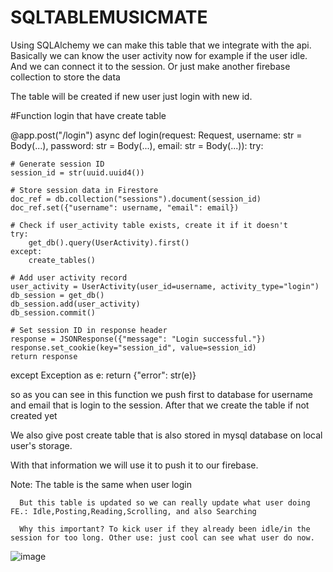 # SQLTABLEMUSICMATE

Using SQLAlchemy we can make this table that we integrate with the api. Basically we can know the user activity now for example if the user idle. And we can connect it to the session. Or just make another firebase collection to store the data

The table will be created if new user just login with new id.

#Function login that have create table

@app.post("/login") async def login(request: Request, username: str = Body(...), password: str = Body(...), email: str = Body(...)): try: 

    # Generate session ID
    session_id = str(uuid.uuid4())

    # Store session data in Firestore
    doc_ref = db.collection("sessions").document(session_id)
    doc_ref.set({"username": username, "email": email})

    # Check if user_activity table exists, create it if it doesn't
    try:
        get_db().query(UserActivity).first()
    except:
        create_tables()

    # Add user activity record
    user_activity = UserActivity(user_id=username, activity_type="login")
    db_session = get_db()
    db_session.add(user_activity)
    db_session.commit()

    # Set session ID in response header
    response = JSONResponse({"message": "Login successful."})
    response.set_cookie(key="session_id", value=session_id)
    return response
except Exception as e:
    return {"error": str(e)}


so as you can see in this function we push first to database for username and email that is login to the session. After that we create the table if not created yet

We also give post create table that is also stored in mysql database on local user's storage. 

With that information we will use it to push it to our firebase.

Note: The table is the same when user login

      But this table is updated so we can really update what user doing FE.: Idle,Posting,Reading,Scrolling, and also Searching
      
      Why this important? To kick user if they already been idle/in the session for too long. Other use: just cool can see what user do now.
      
![image](https://github.com/Andrean2305/SQLTABLEMUSICMATE/assets/91464375/b3ad1dd0-f325-452b-8ea3-546bb5f29f24)

